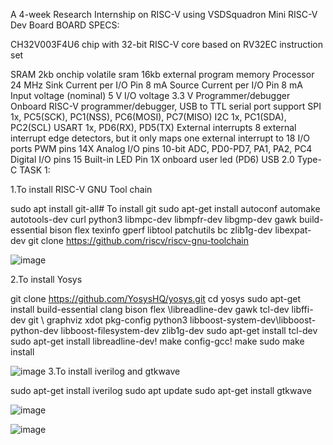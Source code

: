 A 4-week Research Internship on RISC-V using VSDSquadron Mini RISC-V Dev Board BOARD SPECS:

CH32V003F4U6 chip with 32-bit RISC-V core based on RV32EC instruction set

SRAM 2kb onchip volatile sram 16kb external program memory Processor 24 MHz Sink Current per I/O Pin 8 mA Source Current per I/O Pin 8 mA Input voltage (nominal) 5 V I/O voltage 3.3 V Programmer/debugger Onboard RISC-V programmer/debugger, USB to TTL serial port support SPI 1x, PC5(SCK), PC1(NSS), PC6(MOSI), PC7(MISO) I2C 1x, PC1(SDA), PC2(SCL) USART 1x, PD6(RX), PD5(TX) External interrupts 8 external interrupt edge detectors, but it only maps one external interrupt to 18 I/O ports PWM pins 14X Analog I/O pins 10-bit ADC, PD0-PD7, PA1, PA2, PC4 Digital I/O pins 15 Built-in LED Pin 1X onboard user led (PD6) USB 2.0 Type-C TASK 1:

1.To install RISC-V GNU Tool chain

sudo apt install git-all# To install git 
sudo apt-get install autoconf automake autotools-dev curl python3 libmpc-dev libmpfr-dev libgmp-dev gawk build-essential bison flex texinfo gperf libtool patchutils bc zlib1g-dev libexpat-dev
git clone https://github.com/riscv/riscv-gnu-toolchain

![image](https://github.com/tejashwini79744/task1.md/assets/161418020/489dd9d8-557a-455c-b2b6-237567ff36b4)

2.To install Yosys

git clone https://github.com/YosysHQ/yosys.git 
cd yosys 
sudo apt-get install build-essential clang bison flex \libreadline-dev gawk tcl-dev libffi-dev git \ graphviz xdot pkg-config python3 libboost-system-dev\libboost-python-dev libboost-filesystem-dev zlib1g-dev sudo apt-get install tcl-dev sudo apt-get install libreadline-dev! make config-gcc! make sudo make install 

![image](https://github.com/tejashwini79744/task1.md/assets/161418020/6de9dfa5-0ae2-4d99-a1e4-0f77cb47e019)
3.To install iverilog and gtkwave

sudo apt-get install iverilog
sudo apt update sudo apt-get install gtkwave

![image](https://github.com/tejashwini79744/task1.md/assets/161418020/24170e2d-d6e3-4299-b278-ad6e239cf6d4)


![image](https://github.com/tejashwini79744/task1.md/assets/161418020/f3b784d6-0cb0-40d9-9b6f-08ab48d39098)

